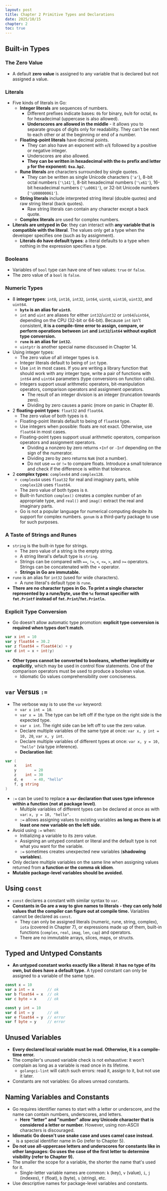 ```yaml
---
layout: post
title: Chapter 2 Primitive Types and Declarations
date: 2025/10/15
chapter: 2
toc: true
---
```


## Built-in Types

### The Zero Value

- A default **zero value** is assigned to any variable that is declared but not assigned a value.

### Literals

- Five kinds of literals in Go:
  - **Integer literals** are sequences of numbers.
    - Different prefixes indicate bases: `0b` for binary, `0o`/`0` for octal, `0x` for hexadecimal (uppercase is also allowed).
    - **Underscores are allowed in the middle** - it allows you to separate groups of digits only for readability. They can't be next to each other or at the beginning or end of a number.
  - **Floating-point literals** have decimal points.
    - They can also have an exponent with `e`/`E` followed by a positive or negative integer.
    - Underscores are also allowed.
    - **They can be written in hexadecimal with the `0x` prefix and letter `p` for the exponent: `0xa.bp2`.**
  - **Rune literals** are characters surrounded by single quotes.
    - They can be written as single Unicode characters (`'a'`), 8-bit octal numbers (`'\141'`), 8-bit hexadecimal numbers (`'\x61'`), 16-bit hexadecimal numbers (`'\u0061'`), or 32-bit Unicode numbers (`'\U00000061'`).
  - **String literals** include interpreted string literal (double quotes) and raw string literal (back quotes).
    - Raw string literals can contain any character except a back quote.
  - **Complex literals** are used for complex numbers.
- **Literals are untyped in Go**: they can interact with **any variable that is compatible with the literal**. The values only get a type when the developer specifies one (such as by assignment).
  - **Literals do have default types**: a literal defaults to a type when nothing in the expression specifies a type.


### Booleans

- Variables of `bool` type can have one of two values: `true` or `false`.
- The zero value of a `bool` is `false`.

### Numeric Types

- 8 **integer types**: `int8`, `int16`, `int32`, `int64`, `uint8`, `uint16`, `uint32`, and `uint64`.
  - **`byte` is an alias for `uint8`.**
  - `int` and `uint` are aliases for either `int32`/`uint32` or `int64`/`uint64`, depending on the CPU (32-bit or 64-bit). Because `int` isn't consistent, **it is a compile-time error to assign, compare, or perform operations between `int` and `int32`/`int64` without explicit type conversion.**
  - **`rune` is an alias for `int32`.**
  - `uintptr` is another special name discussed in Chapter 14.
- Using integer types:
  - The zero value of all integer types is `0`.
  - Integer literals default to being of `int` type.
  - Use `int` in most cases. If you are writing a library function that should work with any integer type, write a pair of functions with `int64` and `uint64` parameters (type conversions on function calls).
  - Integers support usual arithmetic operators, bit-manipulation operators, comparison operators and assignment operators.
    - The result of an integer division is an integer (truncation towards zero).
    - Dividing by zero causes a panic (more on panic in Chapter 8).
- 2 **floating-point types**: `float32` and `float64`.
  - The zero value of both types is `0`.
  - Floating-point literals default to being of `float64` type.
  - Use integers when possible: floats are not exact. Otherwise, use `float64` in most cases. 
  - Floating-point types support usual arithmetic operators, comparison operators and assignment operators.
    - Dividing a nonzero by zero returns `+Inf` or `-Inf` depending on the sign of the numerator.
    - Dividing zero by zero returns `NaN` (not a number).
    - Do not use `==` or `!=` to compare floats. Introduce a small tolerance and check if the difference is within that tolerance.
- 2 **complex types**: `complex64` and `complex128`.
  - `complex64` uses `float32` for real and imaginary parts, while `complex128` uses `float64`.
  - The zero value of both types is `0`.
  - Built-in function `complex()` creates a complex number of an appropriate type, and `real()` and `imag()` extract the real and imaginary parts.
  - Go is not a popular language for numerical computing despite its support for complex numbers. `gonum` is a third-party package to use for such purposes.

### A Taste of Strings and Runes

- `string` is the built-in type for strings.
  - The zero value of a string is the empty string.
  - A string literal's default type is `string`.
  - Strings can be compared with `==`, `!=`, `<`, `<=`, `>`, and `>=` operators. Strings can be concatenated with the `+` operator.
  - **Strings in Go are immutable.**
- `rune` is an alias for `int32` (used for wide characters).
  - A rune literal's default type is `rune`.
- **There are no character types in Go. To print a single character represented by a rune/byte, use the `%c` format specifier with `fmt.Printf` instead of `fmt.Print`/`fmt.Println`.**

### Explicit Type Conversion

- Go doesn't allow automatic type promotion: **explicit type conversion is required when types don't match**.

```go
var x int = 10
var y float64 = 30.2
var z float64 = float64(x) + y
var d int = x + int(y)
```

- **Other types cannot be converted to booleans, whether implicitly or explicitly**, which may be used in control flow statements. One of the comparison operators must be used to produce a boolean value.
  - Idiomatic Go values comprehensibility over conciseness.



## `var` Versus `:=`

- The verbose way is to use the `var` keyword:
  - `var x int = 10`. 
  - `var x = 10`. The type can be left off if the type on the right side is the expected type.
  - `var x int`. The right side can be left off to use the zero value.
  - Declare multiple variables of the same type at once: `var x, y int = 10, 20`, `var x, y int`.
  - Declare multiple variables of different types at once: `var x, y = 10, "hello"` (via type inference).
  - **Declaration list**:

```go
var (
    x    int
    y        = 20
    z    int = 30
    d, e     = 40, "hello"
    f, g string
)
```

- `:=` can be used to replace **a `var` declaration that uses type inference within a function (not at package level)**.
  - Multiple variables of different types can be declared at once as with `var`: `x, y = 10, "hello"`.
  - `:=` allows assigning values to existing variables **as long as there is at least one new variable on the left side**.
- Avoid using `:=` when:
  - Initializing a variable to its zero value.
  - Assigning an untyped constant or literal and the default type is not what you want for the variable.
  - `:=` sometimes creates unexpected new variables (**shadowing variables**).
- Only declare multiple variables on the same line when assigning values returned from **a function or the comma ok idiom**.
- **Mutable package-level variables should be avoided.**



## Using `const`

- `const` declares a constant with similar syntax to `var`.
- **Constants in Go are a way to give names to literals - they can only hold values that the compiler can figure out at compile time.** Variables cannot be declared as `const`.
  - They can only be assigned literals (numeric, rune, string, complex), `iota` (covered in Chapter 7), or expressions made up of them, built-in functions (`complex`, `real`, `imag`, `len`, `cap`) and operators.
  - There are no immutable arrays, slices, maps, or structs.


## Typed and Untyped Constants

- **An untyped constant works exactly like a literal: it has no type of its own, but does have a default type.** A typed constant can only be assigned to a variable of the same type.

```go
const x = 10
var a int = x      // ok
var b float64 = x  // ok
var c byte = x     // ok

const y int = 10
var d int = y      // ok
var e float64 = y  // error
var f byte = y     // error
```


## Unused Variables

- **Every declared local variable must be read. Otherwise, it is a compile-time error.**
- The compiler's unused variable check is not exhaustive: it won't complain as long as a variable is read once in its lifetime.
  - `golangci-lint` will catch such errors: read it, assign to it, but not use it later.
- Constants are not variables: Go allows unread constants.


## Naming Variables and Constants

- Go requires identifier names to start with a letter or underscore, and the name can contain numbers, underscores, and letters.
  - **Here "letter" and "number" allow any Unicode character that is considered a letter or number.** However, using non-ASCII characters is discouraged.
- **Idiomatic Go doesn't use snake case and uses camel case instead.**
- `_` is a special identifier name in Go (refer to Chapter 5).
- **Do not use all-uppercase letters and underscores for constants like in other languages: Go uses the case of the first letter to determine visibility (refer to Chapter 9).**
- The smaller the scope for a variable, the shorter the name that's used for it.
  - Single-letter variable names are common: `k` (key), `v` (value), `i`, `j` (indexes), `f` (float), `b` (byte), `s` (string), etc.
- Use descriptive names for package-level variables and constants.
